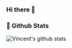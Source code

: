 ### Hi there 👋

### 🙋 Github Stats
![Vincent's github stats](https://github-readme-stats.vercel.app/api/?username=Aomd&show_icons=true&hide_title=true&theme=gruvbox)

<!--
**Aomd/Aomd** is a ✨ _special_ ✨ repository because its `README.md` (this file) appears on your GitHub profile.

Here are some ideas to get you started:

- 🔭 I’m currently working on ...
- 🌱 I’m currently learning ...
- 👯 I’m looking to collaborate on ...
- 🤔 I’m looking for help with ...
- 💬 Ask me about ...
- 📫 How to reach me: ...
- 😄 Pronouns: ...
- ⚡ Fun fact: ...
-->
